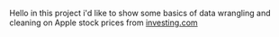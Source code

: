 Hello in this project i'd like to show some basics of data wrangling and cleaning on Apple stock prices from [investing.com](https://www.investing.com/equities/apple-computer-inc)
